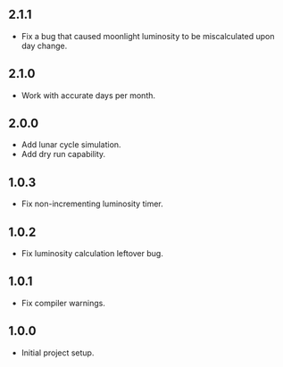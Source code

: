 ## 2.1.1
* Fix a bug that caused moonlight luminosity to be miscalculated upon day change.

## 2.1.0
* Work with accurate days per month.

## 2.0.0
* Add lunar cycle simulation.
* Add dry run capability.

## 1.0.3
* Fix non-incrementing luminosity timer.

## 1.0.2
* Fix luminosity calculation leftover bug.

## 1.0.1
* Fix compiler warnings.

## 1.0.0
* Initial project setup.
